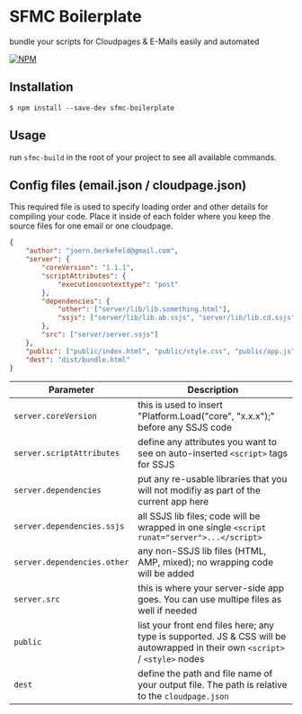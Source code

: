 # SFMC Boilerplate

bundle your scripts for Cloudpages & E-Mails easily and automated

[![NPM](https://nodei.co/npm/sfmc-boilerplate.png?downloads=true&downloadRank=true&stars=true)](https://nodei.co/npm/sfmc-boilerplate/)


## Installation

```
$ npm install --save-dev sfmc-boilerplate
```

## Usage

run ``sfmc-build`` in the root of your project to see all available commands.


## Config files (email.json / cloudpage.json)

This required file is used to specify loading order and other details for compiling your code. Place it inside of each folder where you keep the source files for one email or one cloudpage.

```json
{
	"author": "joern.berkefeld@gmail.com",
	"server": {
		"coreVersion": "1.1.1",
		"scriptAttributes": {
			"executioncontexttype": "post"
		},
		"dependencies": {
			"other": ["server/lib/lib.something.html"],
			"ssjs": ["server/lib/lib.ab.ssjs", "server/lib/lib.cd.ssjs"]
		},
		"src": ["server/server.ssjs"]
	},
	"public": ["public/index.html", "public/style.css", "public/app.js"],
	"dest": "dist/bundle.html"
}

``` 
| Parameter                     | Description                                                                                                                       |
| ----------------------------- | --------------------------------------------------------------------------------------------------------------------------------- |
| ``server.coreVersion``        | this is used to insert "Platform.Load("core", "x.x.x");" before any SSJS code                                                     |
| ``server.scriptAttributes``   | define any attributes you want to see on auto-inserted ``<script>`` tags for SSJS                                                 |
| ``server.dependencies``       | put any re-usable libraries that you will not modifiy as part of the current app here                                             |
| ``server.dependencies.ssjs``  | all SSJS lib files; code will be wrapped in one single ``<script runat="server">...</script>``                                    |
| ``server.dependencies.other`` | any non-SSJS lib files (HTML, AMP, mixed); no wrapping code will be added                                                         |
| ``server.src``                | this is where your server-side app goes. You can use multipe files as well if needed                                              |
| ``public``                    | list your front end files here; any type is supported. JS & CSS will be autowrapped in their own ``<script>`` / ``<style>`` nodes |
| ``dest``                      | define the path and file name of your output file. The path is relative to the ``cloudpage.json``                                 |
